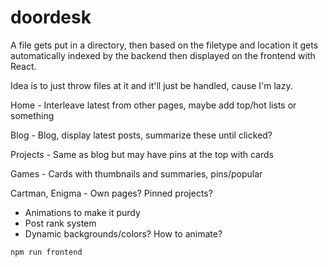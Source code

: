 # doordesk

A file gets put in a directory, then based on the filetype and location it gets automatically 
indexed by the backend then displayed on the frontend with React.

Idea is to just throw files at it and it'll just be handled, cause I'm lazy.

Home - Interleave latest from other pages, maybe add top/hot lists or something

Blog - Blog, display latest posts, summarize these until clicked? 

Projects - Same as blog but may have pins at the top with cards

Games - Cards with thumbnails and summaries, pins/popular

Cartman, Enigma - Own pages? Pinned projects?

- Animations to make it purdy
- Post rank system
- Dynamic backgrounds/colors? How to animate?

```npm run frontend```
